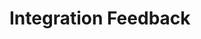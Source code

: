 # Integration Feedback
<!-- Entries below should be added reverse chronologically (newest first) -->